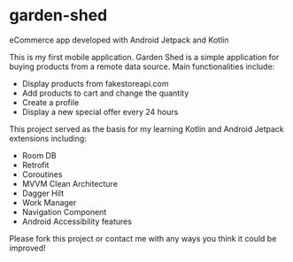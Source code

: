 # garden-shed
eCommerce app developed with Android Jetpack and Kotlin

This is my first mobile application. Garden Shed is a simple application for buying products from a remote data source. Main functionalities include:
- Display products from fakestoreapi.com
- Add products to cart and change the quantity
- Create a profile 
- Display a new special offer every 24 hours

This project served as the basis for my learning Kotlin and Android Jetpack extensions including:
- Room DB
- Retrofit
- Coroutines
- MVVM Clean Architecture
- Dagger Hilt
- Work Manager
- Navigation Component
- Android Accessibility features

Please fork this project or contact me with any ways you think it could be improved!
